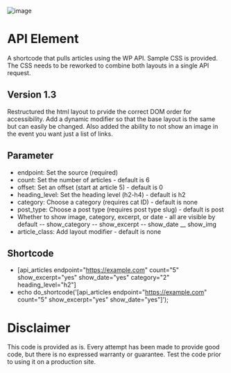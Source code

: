 ![image](https://awb4wp.com/wp-content/uploads/2023/09/grid-post-layout-scaled.jpg)

# API Element
 A shortcode that pulls articles using the WP API. Sample CSS is provided. The CSS needs to be reworked to combine both layouts in a single API request.

## Version 1.3 
Restructured the html layout to prvide the correct DOM order for accessibility. Add a dynamic modifier so that the base layout is the same but can easily be changed. Also added the ability to not show an image in the event you want just a list of links.
 ## Parameter

- endpoint: Set the source (required)
- count: Set the number of articles - default is 6
- offset: Set an offset (start at article 5) - default is 0
- heading_level: Set the heading level (h2-h4) - default is h2
- category: Choose a category (requires cat ID) - default is none
- post_type: Choose a post type (requires post type slug) - default is post
- Whether to show image, category, excerpt, or date - all are visible by default
    -- show_category
    -- show_excerpt
    -- show_date
    __ show_img
- article_class: Add layout modifier - default is none


## Shortcode

- [api_articles endpoint="https://example.com" count="5" show_excerpt="yes" show_date="yes" category="2" heading_level="h2"] 
- echo do_shortcode('[api_articles endpoint="https://example.com" count="5" show_excerpt="yes" show_date="yes"]');

# Disclaimer
This code is provided as is. Every attempt has been made to provide good code, but there is no expressed warranty or guarantee. Test the code prior to using it on a production site.
